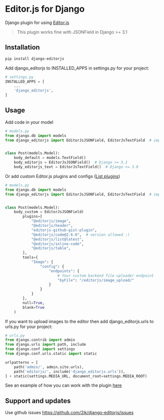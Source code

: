 # Editor.js for Django

Django plugin for using [Editor.js](https://editorjs.io/)

> This plugin works fine with JSONField in Django >= 3.1

## Installation

```bash
pip install django-editorjs
```

Add django_editorjs to INSTALLED_APPS in settings.py for your project:
```python
# settings.py
INSTALLED_APPS = [
    ...
    'django_editorjs',
]
```

## Usage

Add code in your model
```python
# models.py
from django.db import models
from django_editorjs import EditorJsJSONField, EditorJsTextField  # import


class Post(models.Model):
    body_default = models.TextField()
    body_editorjs = EditorJsJSONField()  # Django >= 3.1
    body_editorjs_text = EditorJsTextField()  # Django <= 3.0

```

Or add custom Editor.js plugins and configs ([List plugins](https://github.com/editor-js/awesome-editorjs))

```python
# models.py
from django.db import models
from django_editorjs import EditorJsJSONField, EditorJsTextField  # import


class Post(models.Model):
    body_custom = EditorJsJSONField(
        plugins=[
            "@editorjs/image",
            "@editorjs/header",
            "editorjs-github-gist-plugin",
            "@editorjs/code@2.6.0",  # version allowed :)
            "@editorjs/list@latest",
            "@editorjs/inline-code",
            "@editorjs/table",
        ],
        tools={
            "Image": {
                "config": {
                    "endpoints": {
                        # Your custom backend file uploader endpoint
                        "byFile": "/editorjs/image_upload/"
                    }
                }
            }
        },
        null=True,
        blank=True
    )

```

If you want to upload images to the editor then add django_editorjs.urls to urls.py for your project:
```python
# urls.py
from django.contrib import admin
from django.urls import path, include
from django.conf import settings
from django.conf.urls.static import static

urlpatterns = [
    path('admin/', admin.site.urls),
    path('editorjs/', include('django_editorjs.urls')),
] + static(settings.MEDIA_URL, document_root=settings.MEDIA_ROOT)
```

See an example of how you can work with the plugin [here](https://github.com/2ik/django-editorjs/blob/main/example)


## Support and updates

Use github issues https://github.com/2ik/django-editorjs/issues